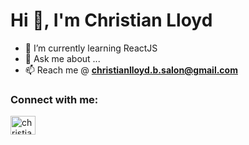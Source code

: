 <h1 align="left">Hi 👋, I'm Christian Lloyd</h1>

- 🌱 I’m currently learning ReactJS
- 💬 Ask me about ...
- 📫 Reach me @ **christianlloyd.b.salon@gmail.com**
<h3 align="left">Connect with me:</h3>
<p align="left">
<a href="https://www.linkedin.com/in/christian-lloyd-salon-237a33184/" target="blank"><img align="center" src="https://raw.githubusercontent.com/rahuldkjain/github-profile-readme-generator/master/src/images/icons/Social/linked-in-alt.svg" alt="christian-lloyd-salon-237a33184" height="30" width="40" /></a>
</p>

